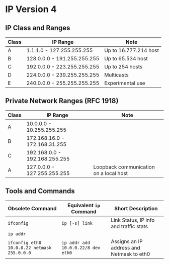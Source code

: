# IP Version 4

## IP Class and Ranges

Class | IP Range | Note
--- | --- | ---
A | 1.1.1.0 - 127.255.255.255 | Up to 16.777.214 host
B | 128.0.0.0 - 191.255.255.255 | Up to 65.534 host
C | 192.0.0.0 - 223.255.255.255 | Up to 254 hosts
D | 224.0.0.0 - 239.255.255.255 | Multicasts
E | 240.0.0.0 - 255.255.255.255 | Experimental use  

## Private Network Ranges  (RFC 1918)

Class | IP Range | Note
--- | --- | ---
A | 10.0.0.0 - 10.255.255.255 |
B | 172.168.16.0 - 172.168.31.255 |
C | 192.168.0.0 - 192.168.255.255 |
A | 127.0.0.0 - 127.255.255.255 | Loopback communication on a local host

## Tools and Commands  

Obsolete Command | Equivalent `ip` Command | Short Description
--- | --- | ---
`ifconfig` | `ip [-s] link` | Link Status, IP info and traffic stats
 | `ip addr` |
 `ifconfig eth0 10.0.0.22 netmask 255.0.0.0` | `ip addr add 10.0.0.22/8 dev eth0` | Assigns an IP address and Netmask to eth0
 
